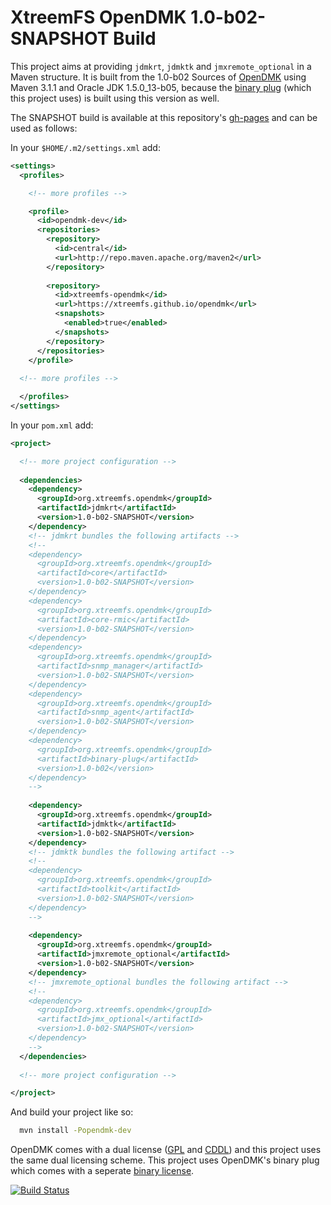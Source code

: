 XtreemFS OpenDMK 1.0-b02-SNAPSHOT Build
=======================================

This project aims at providing `jdmkrt`, `jdmktk` and `jmxremote_optional` in a Maven structure. It is built from the 1.0-b02 Sources of [OpenDMK](https://opendmk.java.net/) using Maven 3.1.1 and Oracle JDK 1.5.0_13-b05, because the [binary plug](https://opendmk.java.net/download/index.html#BinaryComponents) (which this project uses) is built using this version as well.

The SNAPSHOT build is available at this repository's [gh-pages](https://github.com/xtreemfs/opendmk/tree/gh-pages) and can be used as follows:

In your `$HOME/.m2/settings.xml` add:
```XML
<settings>
  <profiles>

    <!-- more profiles -->

    <profile>
      <id>opendmk-dev</id>
      <repositories>
        <repository>
          <id>central</id>
          <url>http://repo.maven.apache.org/maven2</url>
        </repository>
  
        <repository>
          <id>xtreemfs-opendmk</id>
          <url>https://xtreemfs.github.io/opendmk</url>
          <snapshots>
            <enabled>true</enabled>
          </snapshots>
        </repository>
      </repositories>
    </profile>
  
  <!-- more profiles -->

  </profiles>
</settings>
````

In your `pom.xml` add:
```XML
<project>

  <!-- more project configuration -->
  
  <dependencies>
    <dependency>
      <groupId>org.xtreemfs.opendmk</groupId>
      <artifactId>jdmkrt</artifactId>
      <version>1.0-b02-SNAPSHOT</version>
    </dependency>
    <!-- jdmkrt bundles the following artifacts -->
    <!--
    <dependency>
      <groupId>org.xtreemfs.opendmk</groupId>
      <artifactId>core</artifactId>
      <version>1.0-b02-SNAPSHOT</version>
    </dependency>
    <dependency>
      <groupId>org.xtreemfs.opendmk</groupId>
      <artifactId>core-rmic</artifactId>
      <version>1.0-b02-SNAPSHOT</version>
    </dependency>
    <dependency>
      <groupId>org.xtreemfs.opendmk</groupId>
      <artifactId>snmp_manager</artifactId>
      <version>1.0-b02-SNAPSHOT</version>
    </dependency>
    <dependency>
      <groupId>org.xtreemfs.opendmk</groupId>
      <artifactId>snmp_agent</artifactId>
      <version>1.0-b02-SNAPSHOT</version>
    </dependency>
    <dependency>
      <groupId>org.xtreemfs.opendmk</groupId>
      <artifactId>binary-plug</artifactId>
      <version>1.0-b02</version>
    </dependency>
    -->
    
    <dependency>
      <groupId>org.xtreemfs.opendmk</groupId>
      <artifactId>jdmktk</artifactId>
      <version>1.0-b02-SNAPSHOT</version>
    </dependency>
    <!-- jdmktk bundles the following artifact -->
    <!--
    <dependency>
      <groupId>org.xtreemfs.opendmk</groupId>
      <artifactId>toolkit</artifactId>
      <version>1.0-b02-SNAPSHOT</version>
    </dependency>
    -->
    
    <dependency>
      <groupId>org.xtreemfs.opendmk</groupId>
      <artifactId>jmxremote_optional</artifactId>
      <version>1.0-b02-SNAPSHOT</version>
    </dependency>
    <!-- jmxremote_optional bundles the following artifact -->
    <!--
    <dependency>
      <groupId>org.xtreemfs.opendmk</groupId>
      <artifactId>jmx_optional</artifactId>
      <version>1.0-b02-SNAPSHOT</version>
    </dependency>
    -->
  </dependencies>
  
  <!-- more project configuration -->

</project>
```

And build your project like so:
```Bash
  mvn install -Popendmk-dev
```

OpenDMK comes with a dual license ([GPL](https://opendmk.java.net/legal_notices/LICENSE_GPL.txt) and [CDDL](https://opendmk.java.net/legal_notices/LICENSE_CDDL.txt)) and this project uses the same dual licensing scheme. This project uses OpenDMK's binary plug which comes with a seperate [binary license](https://opendmk.java.net/legal_notices/LICENSE_BINARY.txt).

[![Build Status](https://travis-ci.org/xtreemfs/opendmk.svg?branch=master)](https://travis-ci.org/xtreemfs/opendmk)

